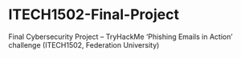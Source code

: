 # ITECH1502-Final-Project
Final Cybersecurity Project – TryHackMe ‘Phishing Emails in Action’ challenge (ITECH1502, Federation University)
